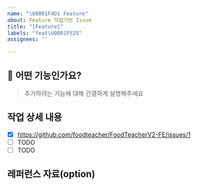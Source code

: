 ```yaml
---
name: "\U0001F4D1 Feature"
about: Feature 작업기반 Issue
title: "[Feature]"
labels: "feat\U0001F525"
assignees: ''

---
```


## 👀 어떤 기능인가요?

> 추가하려는 기능에 대해 간결하게 설명해주세요

## 작업 상세 내용
- [x] https://github.com/foodteacher/FoodTeacherV2-FE/issues/1
- [ ] TODO
- [ ] TODO

## 레퍼런스 자료(option)

